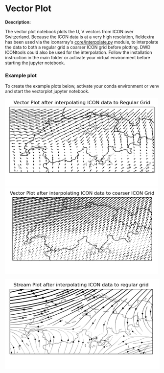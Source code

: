 # Vector Plot

**Description:**

The vector plot notebook plots the U, V vectors from ICON over Switzerland. Because the ICON data is at a very high resolution, fieldextra has been used via the iconarray's [core/interpolate.py](https://github.com/C2SM/iconarray/blob/main/iconarray/core/interpolate.py) module, to interpolate the data to both a regular grid a coarser ICON grid before plotting. DWD ICONtools could also be used for the interpolation. Follow the installation instruction in the main folder or activate your virtual environment before starting the jupyter notebook.

### Example plot

To create the example plots below, activate your conda environment or venv and start the vectorplot jupyter notebook.

<p float="left">
<img src=VectorPlot_Reg.png width="500"/>
<img src=VectorPlot_ICON.png width="500"/>
</p>
<p align="center">
<img src=VectorPlot_Stream.png width="550"/>
</p>
